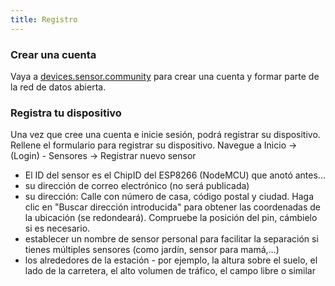 ```yaml
---
title: Registro
---
```


### Crear una cuenta
Vaya a [devices.sensor.community](https://devices.sensor.community/) para crear una cuenta y formar parte de la red de datos abierta.

### Registra tu dispositivo
Una vez que cree una cuenta e inicie sesión, podrá registrar su dispositivo. Rellene el formulario para registrar su dispositivo. Navegue a Inicio -> (Login) - Sensores -> Registrar nuevo sensor

* El ID del sensor es el ChipID del ESP8266 (NodeMCU) que anotó antes...
* su dirección de correo electrónico (no será publicada)
* su dirección: Calle con número de casa, código postal y ciudad. Haga clic en "Buscar dirección introducida" para obtener las coordenadas de la ubicación (se redondeará). Compruebe la posición del pin, cámbielo si es necesario.
* establecer un nombre de sensor personal para facilitar la separación si tienes múltiples sensores (como jardín, sensor para mamá,...)
* los alrededores de la estación - por ejemplo, la altura sobre el suelo, el lado de la carretera, el alto volumen de tráfico, el campo libre o similar
